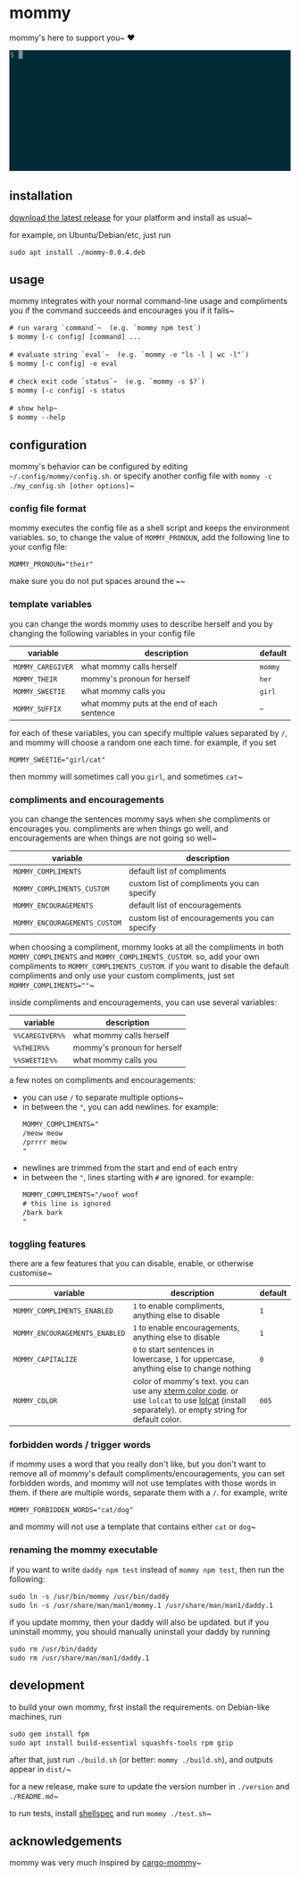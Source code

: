 # mommy
mommy's here to support you~ ❤️

![mommy demo](.github/demo.gif)

## installation
[download the latest release](https://github.com/FWDekker/mommy/releases/latest) for your platform and install as usual~

for example, on Ubuntu/Debian/etc, just run
```shell
sudo apt install ./mommy-0.0.4.deb
```

## usage
mommy integrates with your normal command-line usage and compliments you if the command succeeds and encourages you if
it fails~

```shell
# run vararg `command`~  (e.g. `mommy npm test`)
$ mommy [-c config] [command] ...

# evaluate string `eval`~  (e.g. `mommy -e "ls -l | wc -l"`)
$ mommy [-c config] -e eval

# check exit code `status`~  (e.g. `mommy -s $?`)
$ mommy [-c config] -s status

# show help~
$ mommy --help
```

## configuration
mommy's behavior can be configured by editing `~/.config/mommy/config.sh`.
or specify another config file with `mommy -c ./my_config.sh [other options]`~

### config file format
mommy executes the config file as a shell script and keeps the environment variables.
so, to change the value of `MOMMY_PRONOUN`, add the following line to your config file:
```shell
MOMMY_PRONOUN="their"
```
make sure you do not put spaces around the `=`~

### template variables
you can change the words mommy uses to describe herself and you by changing the following variables in your config file

| variable          | description                                 | default |
|-------------------|---------------------------------------------|---------|
| `MOMMY_CAREGIVER` | what mommy calls herself                    | `mommy` |
| `MOMMY_THEIR`     | mommy's pronoun for herself                 | `her`   |
| `MOMMY_SWEETIE`   | what mommy calls you                        | `girl`  |
| `MOMMY_SUFFIX`    | what mommy puts at the end of each sentence | `~`     |

for each of these variables, you can specify multiple values separated by `/`, and mommy will choose a random one
each time.
for example, if you set
```shell
MOMMY_SWEETIE="girl/cat"
```
then mommy will sometimes call you `girl`, and sometimes `cat`~

### compliments and encouragements
you can change the sentences mommy says when she compliments or encourages you.
compliments are when things go well, and encouragements are when things are not going so well~

| variable                      | description                                   |
|-------------------------------|-----------------------------------------------|
| `MOMMY_COMPLIMENTS`           | default list of compliments                   |
| `MOMMY_COMPLIMENTS_CUSTOM`    | custom list of compliments you can specify    |
| `MOMMY_ENCOURAGEMENTS`        | default list of encouragements                |
| `MOMMY_ENCOURAGEMENTS_CUSTOM` | custom list of encouragements you can specify |

when choosing a compliment, mommy looks at all the compliments in both `MOMMY_COMPLIMENTS` and
`MOMMY_COMPLIMENTS_CUSTOM`.
so, add your own compliments to `MOMMY_COMPLIMENTS_CUSTOM`.
if you want to disable the default compliments and only use your custom compliments, just set `MOMMY_COMPLIMENTS=""`~

inside compliments and encouragements, you can use several variables:

| variable        | description                 |
|-----------------|-----------------------------|
| `%%CAREGIVER%%` | what mommy calls herself    |
| `%%THEIR%%`     | mommy's pronoun for herself |
| `%%SWEETIE%%`   | what mommy calls you        |

a few notes on compliments and encouragements:
* you can use `/` to separate multiple options~
* in between the `"`, you can add newlines.
  for example:
  ```shell
  MOMMY_COMPLIMENTS="
  /meow meow
  /prrrr meow
  "
  ```
* newlines are trimmed from the start and end of each entry
* in between the `"`, lines starting with `#` are ignored.
  for example:
  ```shell
  MOMMY_COMPLIMENTS="/woof woof
  # this line is ignored
  /bark bark
  "
  ```

### toggling features
there are a few features that you can disable, enable, or otherwise customise~

| variable                       | description                                                                                                                                                                                                                                                           | default |
|--------------------------------|-----------------------------------------------------------------------------------------------------------------------------------------------------------------------------------------------------------------------------------------------------------------------|---------|
| `MOMMY_COMPLIMENTS_ENABLED`    | `1` to enable compliments, anything else to disable                                                                                                                                                                                                                   | `1`     |
| `MOMMY_ENCOURAGEMENTS_ENABLED` | `1` to enable encouragements, anything else to disable                                                                                                                                                                                                                | `1`     |
| `MOMMY_CAPITALIZE`             | `0` to start sentences in lowercase, `1` for uppercase, anything else to change nothing                                                                                                                                                                               | `0`     |
| `MOMMY_COLOR`                  | color of mommy's text. you can use any [xterm color code](https://upload.wikimedia.org/wikipedia/commons/1/15/Xterm_256color_chart.svg). or use `lolcat` to use [lolcat](https://github.com/busyloop/lolcat) (install separately). or empty string for default color. | `005`   |

### forbidden words / trigger words
if mommy uses a word that you really don't like, but you don't want to remove all of mommy's default
compliments/encouragements, you can set forbidden words, and mommy will not use templates with those words in them.
if there are multiple words, separate them with a `/`.
for example, write
```shell
MOMMY_FORBIDDEN_WORDS="cat/dog"
```
and mommy will not use a template that contains either `cat` or `dog`~

### renaming the mommy executable
if you want to write `daddy npm test` instead of `mommy npm test`, then run the following:

```shell
sudo ln -s /usr/bin/mommy /usr/bin/daddy
sudo ln -s /usr/share/man/man1/mommy.1 /usr/share/man/man1/daddy.1
```

if you update mommy, then your daddy will also be updated.
but if you uninstall mommy, you should manually uninstall your daddy by running
```shell
sudo rm /usr/bin/daddy
sudo rm /usr/share/man/man1/daddy.1
```

## development
to build your own mommy, first install the requirements.
on Debian-like machines, run
```shell
sudo gem install fpm
sudo apt install build-essential squashfs-tools rpm gzip
```

after that, just run `./build.sh` (or better: `mommy ./build.sh`), and outputs appear in `dist/`~

for a new release, make sure to update the version number in `./version` and `./README.md`~

to run tests, install [shellspec](https://github.com/shellspec/shellspec) and run `mommy ./test.sh`~


## acknowledgements
mommy was very much inspired by [cargo-mommy](https://github.com/Gankra/cargo-mommy)~
